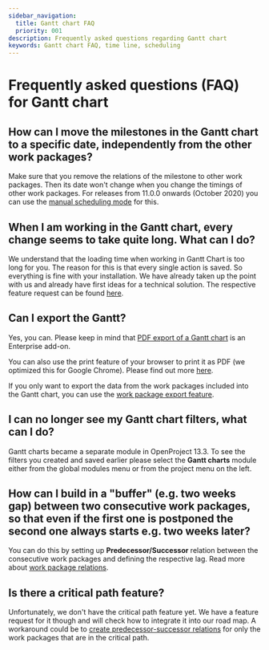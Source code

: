 ```yaml
---
sidebar_navigation:
  title: Gantt chart FAQ
  priority: 001
description: Frequently asked questions regarding Gantt chart
keywords: Gantt chart FAQ, time line, scheduling
---
```


# Frequently asked questions (FAQ) for Gantt chart

## How can I move the milestones in the Gantt chart to a specific date, independently from the other work packages?

Make sure that you remove the relations of the milestone to other work packages. Then its date won't change when you change the timings of other work packages. For releases from 11.0.0 onwards (October 2020) you can use the [manual scheduling mode](../scheduling) for this.

## When I am working in the Gantt chart, every change seems to take quite long. What can I do?

We understand that the loading time when working in Gantt Chart is too long for you. The reason for this is that every single action is saved. So everything is fine with your installation. We have already taken up the point with us and already have first ideas for a technical solution. The respective feature request can be found [here](https://community.openproject.org/wp/34176).

## Can I export the Gantt?

Yes, you can. Please keep in mind that [PDF export of a Gantt chart](../#gantt-chart-pdf-export-enterprise-add-on) is an Enterprise add-on. 

You can also use the print feature of your browser to print it as PDF (we optimized this for Google Chrome). Please find out more [here](../#how-to-print-a-gantt-chart).

If you only want to export the data from the work packages included into the Gantt chart, you can use the [work package export feature](../../work-packages/exporting/). 

## I can no longer see my Gantt chart filters, what can I do?

Gantt charts became a separate module in OpenProject 13.3. To see the filters you created and saved earlier please select the **Gantt charts** module either from the global modules menu or from the project menu on the left.

## How can I build in a "buffer" (e.g. two weeks gap) between two consecutive work packages, so that even if the first one is postponed the second one always starts e.g. two weeks later?

You can do this by setting up **Predecessor/Successor** relation between the consecutive work packages and defining the respective lag. Read more about [work package relations](../../work-packages/work-package-relations-hierarchies/#work-package-relations).

## Is there a critical path feature?

Unfortunately, we don't have the critical path feature yet. We have a feature request for it though and will check how to integrate it into our road map. A workaround could be to [create predecessor-successor relations](../../work-packages/work-package-relations-hierarchies/#work-package-relations) for only the work packages that are in the critical path.
